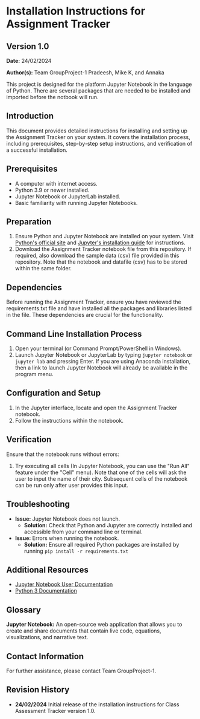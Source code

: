 # Installation Instructions for Assignment Tracker
## Version 1.0 
**Date:** 24/02/2024

**Author(s):**
Team GroupProject-1
Pradeesh, Mike K, and Annaka

This project is designed for the platform Jupyter Notebook in the language of Python. 
There are several packages that are needed to be installed and imported before the notbook will run.

## Introduction
This document provides detailed instructions for installing and setting up the Assignment Tracker
on your system. It covers the installation process, including prerequisites, step-by-step setup instructions, 
and verification of a successful installation. 

## Prerequisites
- A computer with internet access.
- Python 3.9 or newer installed.
- Jupyter Notebook or JupyterLab installed.
- Basic familiarity with running Jupyter Notebooks.

## Preparation
1. Ensure Python and Jupyter Notebook are installed on your system. Visit [Python's official site](https://www.python.org/downloads/) 
and [Jupyter's installation guide](https://jupyter.org/install) for instructions.
2. Download the Assignment Tracker notebook file from this repository. If required, also download the sample data (csv) file provided in this repository. Note that the notebook and datafile (csv) has to be stored within the same folder.

## Dependencies
Before running the Assignment Tracker, ensure you have reviewed the requirements.txt file and have installed all the packages and libraries listed in the file. These dependencies are crucial for the functionality.

## Command Line Installation Process
1. Open your terminal (or Command Prompt/PowerShell in Windows).
2. Launch Jupyter Notebook or JupyterLab by typing `jupyter notebook` or `jupyter lab` and pressing Enter. If you are using Anaconda installation, then a link to launch Jupyter Notebook will already be available in the program menu.

## Configuration and Setup
1. In the Jupyter interface, locate and open the Assignment Tracker notebook.
2. Follow the instructions within the notebook.

## Verification
Ensure that the notebook runs without errors:
1. Try executing all cells (In Jupyter Notebook, you can use the "Run All" feature under the "Cell" menu). Note that one of the cells will ask the user to input the name of their city. Subsequent cells of the notebook can be run only after user provides this input.

## Troubleshooting
- **Issue:** Jupyter Notebook does not launch.
  - **Solution:** Check that Python and Jupyter are correctly installed and accessible from your command line or terminal.
- **Issue:** Errors when running the notebook.
  - **Solution:** Ensure all required Python packages are installed by running `pip install -r requirements.txt` 

## Additional Resources
- [Jupyter Notebook User Documentation](https://jupyter-notebook.readthedocs.io/en/stable/)
- [Python 3 Documentation](https://docs.python.org/3/)

## Glossary
**Jupyter Notebook:** An open-source web application that allows you to create and share documents 
that contain live code, equations, visualizations, and narrative text.

## Contact Information
For further assistance, please contact Team GroupProject-1.

## Revision History
- **24/02/2024** Initial release of the installation instructions for Class Assessment Tracker version 1.0.

